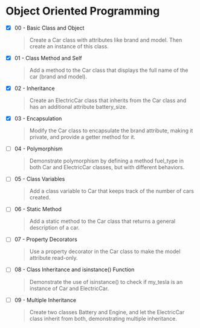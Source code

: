 # Object Oriented Programming

- [x] 00 - Basic Class and Object

  > Create a Car class with attributes like brand and model. Then create an instance of this class.

- [x] 01 - Class Method and Self

  > Add a method to the Car class that displays the full name of the car (brand and model).

- [x] 02 - Inheritance

  > Create an ElectricCar class that inherits from the Car class and has an additional attribute battery_size.

- [x] 03 - Encapsulation

  > Modify the Car class to encapsulate the brand attribute, making it private, and provide a getter method for it.

- [ ] 04 - Polymorphism

  > Demonstrate polymorphism by defining a method fuel_type in both Car and ElectricCar classes, but with different behaviors.

- [ ] 05 - Class Variables

  > Add a class variable to Car that keeps track of the number of cars created.

- [ ] 06 - Static Method

  > Add a static method to the Car class that returns a general description of a car.

- [ ] 07 - Property Decorators

  > Use a property decorator in the Car class to make the model attribute read-only.

- [ ] 08 - Class Inheritance and isinstance() Function

  > Demonstrate the use of isinstance() to check if my_tesla is an instance of Car and ElectricCar.

- [ ] 09 - Multiple Inheritance

  > Create two classes Battery and Engine, and let the ElectricCar class inherit from both, demonstrating multiple inheritance.
